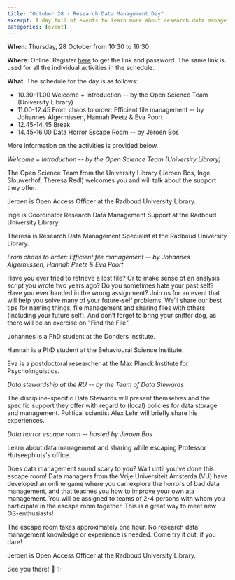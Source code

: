 ```yaml
---
title: "October 28 - Research Data Management Day"
excerpt: A day full of events to learn more about research data management!
categories: [event]
---
```


**When**: Thursday, 28 October from 10:30 to 16:30

**Where**: Online! Register [here](https://forms.gle/zoZHuK4p5LQ6fW8YA) to get the link and password. The same link is used for all the individual activities in the schedule.

**What**: The schedule for the day is as follows:

* 10.30-11.00 Welcome + Introduction -- by the Open Science Team (University Library)
* 11.00-12.45 From chaos to order: Efficient file management -- by Johannes Algermissen, Hannah Peetz & Eva Poort
* 12.45-14.45 Break
* 14.45-16.00 Data Horror Escape Room -- by Jeroen Bos

More information on the activities is provided below. 

*Welcome + Introduction -- by the Open Science Team (University Library)*

The Open Science Team from the University Library (Jeroen Bos, Inge Slouwerhof, Theresa Redl) welcomes you and will talk about the support they offer.

Jeroen is Open Access Officer at the Radboud University Library.

Inge is Coordinator Research Data Management Support at the Radboud University Library.

Theresa is Research Data Management Specialist at the Radboud University Library.


*From chaos to order: Efficient file management -- by Johannes Algermissen, Hannah Peetz & Eva Poort*

Have you ever tried to retrieve a lost file? Or to make sense of an analysis script you wrote two years ago? Do you sometimes hate your past self? Have you ever handed in the wrong assignment? Join us for an event that will help you solve many of your future-self problems. We’ll share our best tips for naming things, file management and sharing files with others (including your future self). And don’t forget to bring your sniffer dog, as there will be an exercise on "Find the File". 

Johannes is a PhD student at the Donders Institute.

Hannah is a PhD student at the Behavioural Science Institute.

Eva is a postdoctoral researcher at the Max Planck Institute for Psycholinguistics.


*Data stewardship at the RU -- by the Team of Data Stewards*

The discipline-specific Data Stewards will present themselves and the specific support they offer with regard to (local) policies for data storage and management. Political scientist Alex Lehr will briefly share his experiences.


*Data horror escape room -- hosted by Jeroen Bos*

Learn about data management and sharing while escaping Professor Hutseephluts's office.

Does data management sound scary to you? Wait until you’ve done this escape room! Data managers from the Vrije Universiteit Amsterda (VU) have developed an online game where you can explore the horrors of bad data management, and that teaches you how to improve your own ata management. You will be assigned to teams of 2-4 persons with whom you participate in the escape room together. This is a great way to meet new OS-enthusiasts!

The escape room takes approximately one hour. No research data management knowledge or experience is needed. Come try it out, if you dare!

Jeroen is Open Access Officer at the Radboud University Library.


See you there! :wave: :sparkles: